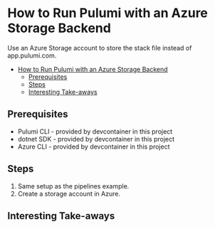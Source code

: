 # How to Run Pulumi with an Azure Storage Backend

Use an Azure Storage account to store the stack file instead of app.pulumi.com.

<!-- TOC -->
- [How to Run Pulumi with an Azure Storage Backend](#how-to-run-pulumi-with-an-azure-storage-backend)
  - [Prerequisites](#prerequisites)
  - [Steps](#steps)
  - [Interesting Take-aways](#interesting-take-aways)

<!-- /TOC -->

## Prerequisites

* Pulumi CLI - provided by devcontainer in this project
* dotnet SDK - provided by devcontainer in this project
* Azure CLI - provided by devcontainer in this project

## Steps

1. Same setup as the pipelines example.
2. Create a storage account in Azure.

## Interesting Take-aways

